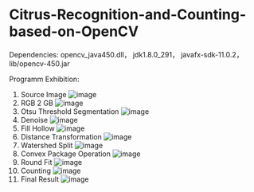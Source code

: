 # Citrus-Recognition-and-Counting-based-on-OpenCV
Dependencies: opencv_java450.dll， jdk1.8.0_291， javafx-sdk-11.0.2， lib/opencv-450.jar

Programm Exhibition:
1. Source Image
![image](https://github.com/user-attachments/assets/e1b2d974-8987-4546-8140-3a8d593aee6a)
2. RGB 2 GB
![image](https://github.com/user-attachments/assets/3b755fc3-b457-4e11-916a-776e92b14ace)
3. Otsu Threshold Segmentation
![image](https://github.com/user-attachments/assets/06536aaa-187c-408c-b14a-298cd3189d4d)
4. Denoise
![image](https://github.com/user-attachments/assets/cbdff704-f4fa-4dc1-b2ff-54c1f913c052)
5. Fill Hollow
![image](https://github.com/user-attachments/assets/7851a9d4-a23d-450c-b95d-38273fa43001)
6. Distance Transformation
![image](https://github.com/user-attachments/assets/96fd2654-2fbd-44d9-8c6c-a0ab7531a5ff)
7. Watershed Split
![image](https://github.com/user-attachments/assets/7eee821f-6714-410f-9828-f8ff892e20f9)
8. Convex Package Operation
![image](https://github.com/user-attachments/assets/9384bafa-0822-4777-9bec-cb10447e9c73)
9. Round Fit
![image](https://github.com/user-attachments/assets/04ded588-af29-4ace-97ad-9ca6f4dd1c71)
10. Counting
![image](https://github.com/user-attachments/assets/2e442f58-bc26-4268-9c91-8fa5b66a037f)
11. Final Result
![image](https://github.com/user-attachments/assets/add98232-7d40-4192-aa0d-84bada3ea07e)

